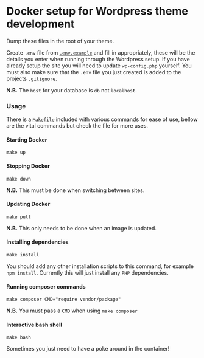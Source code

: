 # Docker setup for Wordpress theme development

Dump these files in the root of your theme.

Create `.env` file from [`.env.example`](.env.example) and fill in appropriately, these will be the details you enter when running through the Wordpress setup. If you have already setup the site you will need to update `wp-config.php` yourself. You must also make sure that the `.env` file you just created is added to the projects `.gitignore`.

**N.B.** The `host` for your database is `db` not `localhost`.

### Usage

There is a [`Makefile`](Makefile) included with various commands for ease of use, bellow are the vital commands but check the file for more uses.

#### Starting Docker

`make up`

#### Stopping Docker

`make down`

**N.B.** This must be done when switching between sites.

#### Updating Docker

`make pull`

**N.B.** This only needs to be done when an image is updated.

#### Installing dependencies

`make install`

You should add any other installation scripts to this command, for example `npm install`. Currently this will just install any `PHP` dependencies.

#### Running composer commands

`make composer CMD="require vendor/package"`

**N.B.** You must pass a `CMD` when using `make composer`

#### Interactive bash shell

`make bash`

Sometimes you just need to have a poke around in the container!

